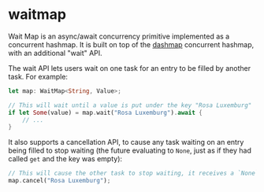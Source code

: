 # waitmap

Wait Map is an async/await concurrency primitive implemented as a concurrent hashmap. It is built
on top of the [dashmap](https://github.com/xacrimon/dashmap) concurrent hashmap, with an additional "wait" API.

The wait API lets users wait on one task for an entry to be filled by another task. For example:

```rust
let map: WaitMap<String, Value>;

// This will wait until a value is put under the key "Rosa Luxemburg"
if let Some(value) = map.wait("Rosa Luxemburg").await {
    // ...
}
```

It also supports a cancellation API, to cause any task waiting on an entry being filled to stop
waiting (the future evaluating to `None`, just as if they had called `get` and the key was empty):

```rust
// This will cause the other task to stop waiting, it receives a `None` value:
map.cancel("Rosa Luxemburg");
```
